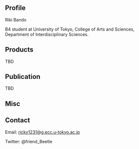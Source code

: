 ## Profile

Riki Bando

B4 student at University of Tokyo, College of Arts and Sciences, Department of Interdisciplinary Sciences.

## Products

TBD

## Publication

TBD

## Misc

## Contact

Email: ricky1231@g.ecc.u-tokyo.ac.jp

Twitter: @friend_Beetle
